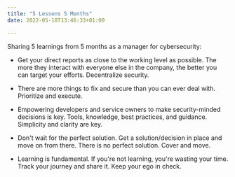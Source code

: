 ```yaml
---
title: "5 Lessons 5 Months"
date: 2022-05-18T13:46:33+01:00

---
```

Sharing 5 learnings from 5 months as a manager for cybersecurity:
<!--more-->
- Get your direct reports as close to the working level as possible. The more they interact with everyone else in the company, the better you can target your efforts. Decentralize security.

- There are more things to fix and secure than you can ever deal with. Prioritize and execute.

- Empowering developers and service owners to make security-minded decisions is key. Tools, knowledge, best practices, and guidance. Simplicity and clarity are key.

- Don't wait for the perfect solution. Get a solution/decision in place and move on from there. There is no perfect solution. Cover and move.

- Learning is fundamental. If you're not learning, you're wasting your time. Track your journey and share it. Keep your ego in check.

